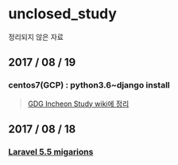 # unclosed_study
정리되지 않은 자료

## 2017 / 08 / 19

### centos7(GCP) : python3.6~django install

> [GDG Incheon Study wiki에 정리](https://github.com/GDGincheonAndroidStudy/GDGIncheonHomePage/wiki/20170819_GCPstart)


## 2017 / 08 / 18

### [Laravel 5.5 migarions](./laravel_migrations.md)
